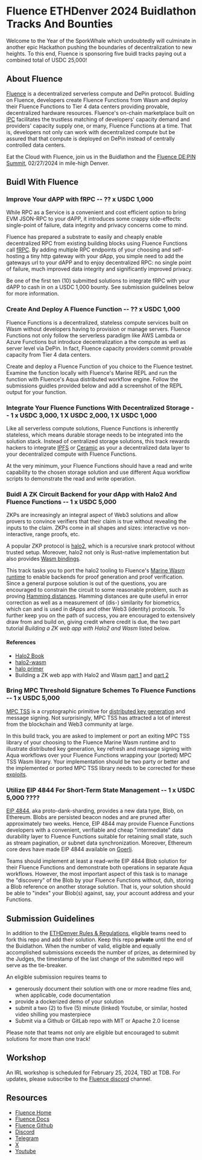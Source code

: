 # Fluence ETHDenver 2024 Buidlathon Tracks And Bounties

Welcome to the Year of the SporkWhale which undoubtedly will culminate in another epic Hackathon pushing the boundaries of decentralization to new heights. To this end, Fluence is sponsoring 
five buidl tracks paying out a combined total of USDC 25,000!

## About Fluence

[Fluence](https://fluence.network/) is a decentralized serverless compute and DePin protocol. Buidling on Fluence, developers create Fluence Functions from Wasm and deploy their Fluence Functions to Tier 4 data centers providing provable, decentralized hardware resources. Fluence's on-chain marketplace built on [IPC](https://www.ipc.space/) facilitates the trustless matching of developers' capacity demand and providers' capacity supply one, or many, Fluence Functions at a time. That is, developers not only can work with decentralized compute but be assured that that compute is deployed on DePin instead of centrally controlled data centers. 

Eat the Cloud with Fluence, join us in the Buidlathon and the [Fluence DE:PIN Summit](), 02/27/2024 in mile-high Denver.


## Buidl With Fluence

### Improve Your dAPP with fRPC -- ?? x USDC 1,000

While RPC as a Service is a convenient and cost efficient option to bring EVM JSON-RPC to your dAPP, it introduces some crappy side-effects: single-point of failure, data integrity and privacy concerns come to mind.

Fluence has prepared a substrate to easily and cheaply enable decentralized RPC from existing building blocks using Fluence Functions call [fRPC](https://github.com/fluencelabs/fRPC-Substrate). By adding multiple RPC endpoints of your choosing and self-hosting a tiny http gateway with your dApp, you simple need to add the gateways url to your dAPP and to enjoy decentralized RPC: no single point of failure, much improved data integrity and significantly improved privacy.

Be one of the first ten (10) submitted solutions to integrate fRPC with your dAPP to cash in on a USDC 1,000 bounty. See submission guidelines below for more information.

### Create And Deploy A Fluence Function -- ?? x USDC 1,000

Fluence Functions is a decentralized, stateless compute services built on Wasm without developers having to provision or manage servers. Fluence Functions not only follow the serverless paradigm like AWS Lambda or Azure Functions but introduce decentralization a the compute as well as server level via DePin. In fact, Fluence capacity providers commit provable capacity from Tier 4 data centers.

Create and deploy a Fluence Function of you choice to the Fluence testnet. Examine the function locally with Fluence's Marine REPL and run the function with Fluence's Aqua distributed workflow engine. Follow the submissions guidles provided below and add a screenshot of the REPL output for your function.

### Integrate Your Fluence Functions With Decentralized Storage -- 1 x USDC 3,000, 1 X USDC 2,000, 1 X USDC 1,000

Like all serverless compute solutions, Fluence Functions is inherently stateless, which means durable storage needs to be integrated into the solution stack. Instead of centralized storage solutions, this track rewards hackers to integrate [IPFS](https://www.ipfs.com/) or [Ceramic](https://ceramic.network/) as your a decentralized data layer to your decentralized compute with Fluence Functions.

At the very minimum, your Fluence Functions should have a read and write capability to the chosen storage solution and use different Aqua workflow scripts to demonstrate the read and write operation. 

### Buidl A ZK Circuit Backend for your dApp with Halo2 And Fluence Functions -- 1 x USDC 5,000

ZKPs are increasingly an integral aspect of Web3 solutions and allow provers to convince verifiers that their claim is true without revealing the inputs to the claim. ZKPs come in all shapes and sizes: interactive vs non-interactive, range proofs, etc.

A popular ZKP protocol is [halo2](https://github.com/zcash/halo2), which is a recursive snark protocol without trusted setup. Moreover, halo2 not only is Rust-native implementation but also provides [Wasm bindings](https://crates.io/crates/halo2-wasm).

This track tasks you to port the halo2 tooling to Fluence's [Marine Wasm runtime]() to enable backends for proof generation and proof verification. Since a general purpose solution is out of the questions, you are encouraged to constrain the circuit to some reasonable problem, such as proving [Hamming distances](https://en.wikipedia.org/wiki/Hamming_distance). Hamming distances are quite useful in error correction as well as a measurement of (dis-) similarity for biometrics, which can and is used in dApps and other Web3 (identity) protocols. To further keep you on the path of success, you are encouraged to extensively draw from and build on, giving credit where credit is due, the two part tutorial *Building a ZK web app with Halo2 and Wasm* listed below.

#### References

* [Halo2 Book](https://zcash.github.io/halo2/user/simple-example.html)
* [halo2-wasm](https://crates.io/crates/halo2-wasm)
* [halo primer](https://medium.com/@ola_zkzkvm/halo-principle-explained-fa5a2e2767cd)
* Building a ZK web app with Halo2 and Wasm [part 1](https://medium.com/@yujiangtham/lets-dissect-a-zksnark-part-1-a82fc092f58a) and [part 2](https://medium.com/@yujiangtham/building-a-zero-knowledge-web-app-with-halo-2-and-wasm-part-2-379477444dc3)


### Bring MPC Threshold Signature Schemes To Fluence Functions -- 1 x USDC 5,000

[MPC TSS](https://wiki.mpcalliance.org/threshold%20keygen%20and%20storage.html) is a cryptographic primitive for [distributed key generation](https://en.wikipedia.org/wiki/Distributed_key_generation) and message signing. Not surprisingly, MPC TSS has attracted a lot of interest from the blockchain and Web3 community at large. 

In this build track, you are asked to implement or port an exiting MPC TSS library of your choosing to the Fluence Marine Wasm runtime and to illustrate distributed key generation, key refresh and message signing with Aqua workflows over your Fluence Functions wrapping your (ported) MPC TSS Wasm library. Your implementation should be two party or better and 
the implemented or ported MPC TSS library needs to be corrected for these [exploits](https://www.verichains.io/tsshock/).

### Utilize EIP 4844 For Short-Term State Management -- 1 x USDC 5,000  ????

[EIP 4844](https://www.eip4844.com/), aka proto-dank-sharding, provides a new data type, Blob, on Ethereum. Blobs are persisted beacon nodes and are pruned after approximately two weeks. Hence, EIP 4844 may provide Fluence Functions developers with a convenient, verifiable and cheap "intermediate" data durability layer to Fluence Functions suitable for retaining small state, such as stream pagination, or subnet data synchronization. Moreover, Ethereum core devs have made EIP 4844 available on [Goerli](https://www.theblock.co/post/273050/ethereum-dencun-goerli-proto-danksharding).

Teams should implement at least a read-write EIP 4844 Blob solution for their Fluence Functions and demonstrate both operations in separate Aqua workflows. However, the most important aspect of this task is to manage the "discovery" of the Blob by your Fluence Functions without, duh, storing a Blob reference on another storage solution. That is, your solution should be able to "index" your Blob(s) against, say, your account address and your Functions.


## Submission Guidelines

In addition to the [ETHDenver Rules & Regulations](), eligible teams need to fork this repo and add their solution. Keep this repo **private** until the end of the Buidlathon. When the number of valid, eligible and equally accomplished submissions exceeds the number of prizes, as determined by the Judges, the timestamp of the last change of the submitted repo will serve as the tie-breaker.

An eligible submission requires teams to 

* generously document their solution with one or more readme files and, when applicable, code documentation
* provide a dockerized demo of your solution
* submit a two (2) to five (5) minute (linked) Youtube, or similar, hosted video shilling you masterpiece
* Submit via a Github or GitLab repo with MIT or Apache 2.0 license

Please note that teams not only are eligible but encouraged to submit solutions for more than one track!

## Workshop

An IRL workshop is scheduled for February 25, 2024, TBD at TDB. For updates, please subscribe to the [Fluence discord](https://fluence.chat/) channel.



## Resources

* [Fluence Home](https://fluence.network/)
* [Fluence Docs](https://fluence.dev)
* [Fluence Github](https://github.com/fluencelabs)
* [Discord](https://fluence.chat/)
* [Telegram](https://t.me/fluence_project)
* [X](https://twitter.com/fluence_project)
* [Youtube](https://www.youtube.com/channel/UC3b5eFyKRFlEMwSJ1BTjpbw)